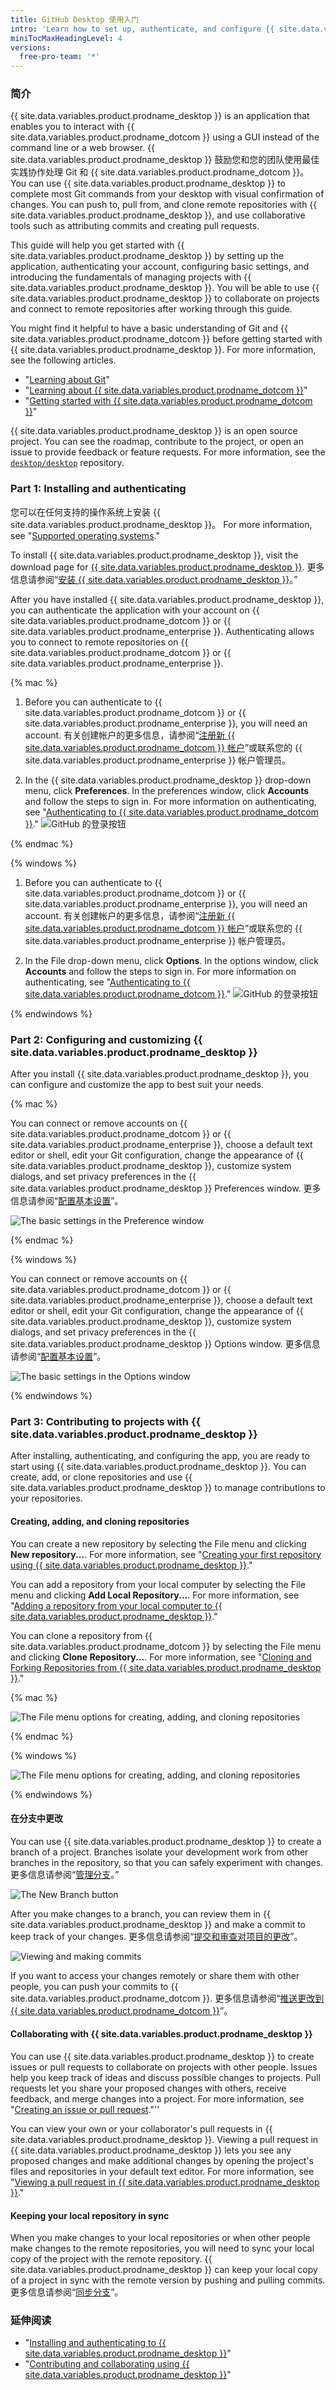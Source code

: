 ```yaml
---
title: GitHub Desktop 使用入门
intro: 'Learn how to set up, authenticate, and configure {{ site.data.variables.product.prodname_desktop }} to allow you to contribute to projects directly from your machine.'
miniTocMaxHeadingLevel: 4
versions:
  free-pro-team: '*'
---
```


### 简介
{{ site.data.variables.product.prodname_desktop }} is an application that enables you to interact with {{ site.data.variables.product.prodname_dotcom }} using a GUI instead of the command line or a web browser. {{ site.data.variables.product.prodname_desktop }} 鼓励您和您的团队使用最佳实践协作处理 Git 和 {{ site.data.variables.product.prodname_dotcom }}。 You can use {{ site.data.variables.product.prodname_desktop }} to complete most Git commands from your desktop with visual confirmation of changes. You can push to, pull from, and clone remote repositories with {{ site.data.variables.product.prodname_desktop }}, and use collaborative tools such as attributing commits and creating pull requests.

This guide will help you get started with {{ site.data.variables.product.prodname_desktop }} by setting up the application, authenticating your account, configuring basic settings, and introducing the fundamentals of managing projects with {{ site.data.variables.product.prodname_desktop }}. You will be able to use {{ site.data.variables.product.prodname_desktop }} to collaborate on projects and connect to remote repositories after working through this guide.

You might find it helpful to have a basic understanding of Git and {{ site.data.variables.product.prodname_dotcom }} before getting started with {{ site.data.variables.product.prodname_desktop }}. For more information, see the following articles.

- "[Learning about Git](/github/using-git/learning-about-git)"
- "[Learning about {{ site.data.variables.product.prodname_dotcom }}](/github/getting-started-with-github/learning-about-github)"
- "[Getting started with {{ site.data.variables.product.prodname_dotcom }}](/github/getting-started-with-github)"

{{ site.data.variables.product.prodname_desktop }} is an open source project. You can see the roadmap, contribute to the project, or open an issue to provide feedback or feature requests. For more information, see the [`desktop/desktop`](https://github.com/desktop/desktop) repository.

### Part 1: Installing and authenticating
您可以在任何支持的操作系统上安装 {{ site.data.variables.product.prodname_desktop }}。 For more information, see "[Supported operating systems](/desktop/getting-started-with-github-desktop/supported-operating-systems)."

To install {{ site.data.variables.product.prodname_desktop }}, visit the download page for [{{ site.data.variables.product.prodname_desktop }}](https://desktop.github.com/). 更多信息请参阅“[安装 {{ site.data.variables.product.prodname_desktop }}](/desktop/installing-and-configuring-github-desktop/installing-github-desktop)。”

After you have installed {{ site.data.variables.product.prodname_desktop }}, you can authenticate the application with your account on {{ site.data.variables.product.prodname_dotcom }} or {{ site.data.variables.product.prodname_enterprise }}. Authenticating allows you to connect to remote repositories on {{ site.data.variables.product.prodname_dotcom }} or {{ site.data.variables.product.prodname_enterprise }}.

{% mac %}

1. Before you can authenticate to {{ site.data.variables.product.prodname_dotcom }} or {{ site.data.variables.product.prodname_enterprise }}, you will need an account. 有关创建帐户的更多信息，请参阅“[注册新 {{ site.data.variables.product.prodname_dotcom }} 帐户](/github/getting-started-with-github/signing-up-for-a-new-github-account)”或联系您的 {{ site.data.variables.product.prodname_enterprise }} 帐户管理员。

2. In the {{ site.data.variables.product.prodname_desktop }} drop-down menu, click **Preferences**. In the preferences window, click **Accounts** and follow the steps to sign in. For more information on authenticating, see "[Authenticating to {{ site.data.variables.product.prodname_dotcom }}](/desktop/getting-started-with-github-desktop/authenticating-to-github)." ![GitHub 的登录按钮](/assets/images/help/desktop/mac-sign-in-github.png)

{% endmac %}

{% windows %}

1. Before you can authenticate to {{ site.data.variables.product.prodname_dotcom }} or {{ site.data.variables.product.prodname_enterprise }}, you will need an account. 有关创建帐户的更多信息，请参阅“[注册新 {{ site.data.variables.product.prodname_dotcom }} 帐户](/github/getting-started-with-github/signing-up-for-a-new-github-account)”或联系您的 {{ site.data.variables.product.prodname_enterprise }} 帐户管理员。

2. In the File drop-down menu, click **Options**. In the options window, click **Accounts** and follow the steps to sign in. For more information on authenticating, see "[Authenticating to {{ site.data.variables.product.prodname_dotcom }}](/desktop/getting-started-with-github-desktop/authenticating-to-github)." ![GitHub 的登录按钮](/assets/images/help/desktop/windows-sign-in-github.png)

{% endwindows %}

### Part 2: Configuring and customizing {{ site.data.variables.product.prodname_desktop }}
After you install {{ site.data.variables.product.prodname_desktop }}, you can configure and customize the app to best suit your needs.

{% mac %}

You can connect or remove accounts on {{ site.data.variables.product.prodname_dotcom }} or {{ site.data.variables.product.prodname_enterprise }}, choose a default text editor or shell, edit your Git configuration, change the appearance of {{ site.data.variables.product.prodname_desktop }}, customize system dialogs, and set privacy preferences in the {{ site.data.variables.product.prodname_desktop }} Preferences window. 更多信息请参阅“[配置基本设置](/desktop/getting-started-with-github-desktop/configuring-basic-settings)”。

  ![The basic settings in the Preference window](/assets/images/help/desktop/mac-appearance-tab-themes.png)

{% endmac %}

{% windows %}

You can connect or remove accounts on {{ site.data.variables.product.prodname_dotcom }} or {{ site.data.variables.product.prodname_enterprise }}, choose a default text editor or shell, edit your Git configuration, change the appearance of {{ site.data.variables.product.prodname_desktop }}, customize system dialogs, and set privacy preferences in the {{ site.data.variables.product.prodname_desktop }} Options window. 更多信息请参阅“[配置基本设置](/desktop/getting-started-with-github-desktop/configuring-basic-settings)”。

  ![The basic settings in the Options window](/assets/images/help/desktop/windows-appearance-tab-themes.png)

{% endwindows %}

### Part 3: Contributing to projects with {{ site.data.variables.product.prodname_desktop }}
After installing, authenticating, and configuring the app, you are ready to start using {{ site.data.variables.product.prodname_desktop }}. You can create, add, or clone repositories and use {{ site.data.variables.product.prodname_desktop }} to manage contributions to your repositories.

#### Creating, adding, and cloning repositories
You can create a new repository by selecting the File menu and clicking **New repository...**. For more information, see "[Creating your first repository using {{ site.data.variables.product.prodname_desktop }}](/desktop/getting-started-with-github-desktop/creating-your-first-repository-using-github-desktop)."

You can add a repository from your local computer by selecting the File menu and clicking **Add Local Repository...**. For more information, see "[Adding a repository from your local computer to {{ site.data.variables.product.prodname_desktop }}](/desktop/contributing-and-collaborating-using-github-desktop/adding-a-repository-from-your-local-computer-to-github-desktop)."

You can clone a repository from {{ site.data.variables.product.prodname_dotcom }} by selecting the File menu and clicking **Clone Repository...**. For more information, see "[Cloning and Forking Repositories from {{ site.data.variables.product.prodname_desktop }}](/desktop/contributing-and-collaborating-using-github-desktop/cloning-and-forking-repositories-from-github-desktop)."

{% mac %}

  ![The File menu options for creating, adding, and cloning repositories](/assets/images/help/desktop/mac-file-menu.png)

{% endmac %}

{% windows %}

  ![The File menu options for creating, adding, and cloning repositories](/assets/images/help/desktop/windows-file-menu.png)

{% endwindows %}

#### 在分支中更改
You can use {{ site.data.variables.product.prodname_desktop }} to create a branch of a project. Branches isolate your development work from other branches in the repository, so that you can safely experiment with changes. 更多信息请参阅“[管理分支](/desktop/contributing-and-collaborating-using-github-desktop/managing-branches)。”

  ![The New Branch button](/assets/images/help/desktop/new-branch-button-mac.png)

After you make changes to a branch, you can review them in {{ site.data.variables.product.prodname_desktop }} and make a commit to keep track of your changes. 更多信息请参阅“[提交和审查对项目的更改](/desktop/contributing-and-collaborating-using-github-desktop/committing-and-reviewing-changes-to-your-project)”。

  ![Viewing and making commits](/assets/images/help/desktop/commit-button.png)

If you want to access your changes remotely or share them with other people, you can push your commits to {{ site.data.variables.product.prodname_dotcom }}. 更多信息请参阅“[推送更改到 {{ site.data.variables.product.prodname_dotcom }}](/desktop/contributing-and-collaborating-using-github-desktop/pushing-changes-to-github)”。

#### Collaborating with {{ site.data.variables.product.prodname_desktop }}
You can use {{ site.data.variables.product.prodname_desktop }} to create issues or pull requests to collaborate on projects with other people. Issues help you keep track of ideas and discuss possible changes to projects. Pull requests let you share your proposed changes with others, receive feedback, and merge changes into a project. For more information, see "[Creating an issue or pull request](/desktop/contributing-and-collaborating-using-github-desktop/creating-an-issue-or-pull-request)."''

You can view your own or your collaborator's pull requests in {{ site.data.variables.product.prodname_desktop }}. Viewing a pull request in {{ site.data.variables.product.prodname_desktop }} lets you see any proposed changes and make additional changes by opening the project's files and repositories in your default text editor. For more information, see "[Viewing a pull request in {{ site.data.variables.product.prodname_desktop }}](/desktop/contributing-and-collaborating-using-github-desktop/viewing-a-pull-request-in-github-desktop)."

#### Keeping your local repository in sync
When you make changes to your local repositories or when other people make changes to the remote repositories, you will need to sync your local copy of the project with the remote repository. {{ site.data.variables.product.prodname_desktop }} can keep your local copy of a project in sync with the remote version by pushing and pulling commits. 更多信息请参阅“[同步分支](/desktop/contributing-and-collaborating-using-github-desktop/syncing-your-branch)”。

### 延伸阅读
- "[Installing and authenticating to {{ site.data.variables.product.prodname_desktop }}](/desktop/getting-started-with-github-desktop/installing-and-authenticating-to-github-desktop)"
- "[Contributing and collaborating using {{ site.data.variables.product.prodname_desktop }}](/desktop/contributing-and-collaborating-using-github-desktop)"
